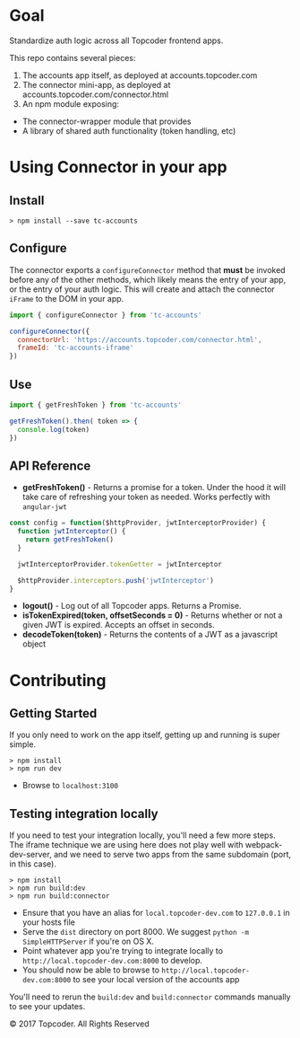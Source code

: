 # Goal

Standardize auth logic across all Topcoder frontend apps.

This repo contains several pieces:

1. The accounts app itself, as deployed at accounts.topcoder.com
2. The connector mini-app, as deployed at accounts.topcoder.com/connector.html
3. An npm module exposing:
  - The connector-wrapper module that provides 
  - A library of shared auth functionality (token handling, etc)
  
# Using Connector in your app

## Install

```
> npm install --save tc-accounts
```

## Configure

The connector exports a ``configureConnector`` method that **must** be invoked before any of the other methods, which likely means the entry of your app, or the entry of your auth logic. This will create and attach the connector ``iFrame`` to the DOM in your app.

```javascript
import { configureConnector } from 'tc-accounts'

configureConnector({
  connectorUrl: 'https://accounts.topcoder.com/connector.html',
  frameId: 'tc-accounts-iframe'
})
```

## Use



```javascript
import { getFreshToken } from 'tc-accounts'

getFreshToken().then( token => {
  console.log(token)
})
```

## API Reference

- **getFreshToken()** - Returns a promise for a token. Under the hood it will take care of refreshing your token as needed. Works perfectly with ``angular-jwt``

```javascript
const config = function($httpProvider, jwtInterceptorProvider) {
  function jwtInterceptor() {
    return getFreshToken()
  }

  jwtInterceptorProvider.tokenGetter = jwtInterceptor

  $httpProvider.interceptors.push('jwtInterceptor')
}
```

- **logout()** - Log out of all Topcoder apps. Returns a Promise.
- **isTokenExpired(token, offsetSeconds = 0)** - Returns whether or not a given JWT is expired. Accepts an offset in seconds.
- **decodeToken(token)** - Returns the contents of a JWT as a javascript object

# Contributing

## Getting Started
If you only need to work on the app itself, getting up and running is super simple.
```
> npm install
> npm run dev
```
- Browse to ``localhost:3100``

## Testing integration locally
If you need to test your integration locally, you'll need a few more steps. The iframe technique we are using here does not play well with webpack-dev-server, and we need to serve two apps from the same subdomain (port, in this case).

```
> npm install
> npm run build:dev
> npm run build:connector
```
- Ensure that you have an alias for ``local.topcoder-dev.com`` to ``127.0.0.1`` in your hosts file
- Serve the ``dist`` directory on port 8000. We suggest ``python -m SimpleHTTPServer`` if you're on OS X.
- Point whatever app you're trying to integrate locally to ``http://local.topcoder-dev.com:8000`` to develop.
- You should now be able to browse to ``http://local.topcoder-dev.com:8000`` to see your local version of the accounts app

You'll need to rerun the ``build:dev`` and ``build:connector`` commands manually to see your updates.

© 2017 Topcoder. All Rights Reserved
